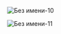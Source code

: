 ![Без имени-10](https://github.com/user-attachments/assets/14d087f4-0323-47b7-a63a-e010f0f94061)

![Без имени-11](https://github.com/user-attachments/assets/e676c844-b3e6-421b-b65b-40fa50faef68)


